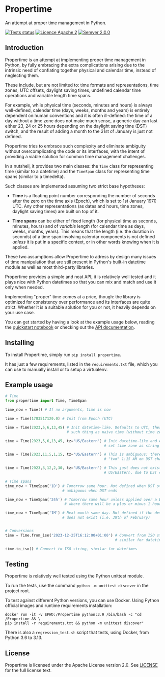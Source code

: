# Propertime

An attempt at proper time management in Python.

[![Tests status](https://github.com/sarusso/Propertime/actions/workflows/ci.yml/badge.svg)](https://github.com/sarusso/Propertime/actions) [![Licence Apache 2](https://img.shields.io/github/license/sarusso/Propertime)](https://github.com/sarusso/Propertime/blob/main/LICENSE) [![Semver 2.0.0](https://img.shields.io/badge/semver-v2.0.0-blue)](https://semver.org/spec/v2.0.0.html) 

## Introduction


Propertime is an attempt at implementing proper time management in Python, by fully embracing the extra complications arising due to the intrinsic need of conflating together physical and calendar time, instead of neglecting them.

These include, but are not limited to: time formats and representations, time zones, UTC offsets, daylight saving times, undefined calendar time operations and variable length time spans.

For example, while physical time (seconds, minutes and hours) is always well-defined, calendar time (days, weeks, months and years) is entirely dependent on human conventions and it is often ill-defined: the time of a day without a time zone does not make much sense, a generic day can last either 23, 24 or 25 hours depending on the daylight saving time (DST) switch, and the result of adding a month to the 31st of January is just not defined.

Propertime tries to embrace such complexity and eliminate ambiguity without overcomplicating the code or its interfaces, with the intent of providing a viable solution for common time management challenges.

In a nutshell, it provides two main classes: the ``Time`` class for representing time (similar to a datetime) and the ``TimeSpan`` class for representing time spans (similar to a timedelta).

Such classes are implemented assuming two strict base hypotheses:

- **Time** is a floating point number corresponding the number of seconds after the zero on the time axis (Epoch), which is set to 1st January 1970 UTC. Any other representations (as dates and hours, time zones, daylight saving times) are built on top of it.

- **Time spans** can be either of fixed length (for physical time as seconds, minutes, hours) and  of *variable* length (for calendar time as days, weeks, months, years). This means that the length (i.e. the duration in seconds) of a time span involving calendar components is not defined *unless* it is put in a specific context, or in other words knowing when it is applied.

These two assumptions allow Propertime to adress by design many issues of time manipulation that are still present in Python's built-in datetime module as well as most third-party libraries.

Propertime provides a simple and neat API, it is relatively well tested and it plays nice with Python datetimes so that you can mix and match and use it only when needed.

Implementing "proper" time comes at a price, though: the library is optimized for consistency over performance and its interfaces are quite strict. Whether it is a suitable solution for you or not, it heavily depends on your use case.

You can get started by having a look at the example usage below, reading the [quickstart notebook](Quickstart.ipynb) or checking out the [API documentation](https://propertime.readthedocs.io).


## Installing

To install Propertime, simply run ``pip install propertime``.

It has just a few requirements, listed in the ``requirements.txt`` file, which you can use to manually install or to setup a virtualenv.


## Example usage

```python
# Time
from propertime import Time, TimeSpan

time_now = Time() # If no arguments, time is now

time = Time(1703517120.0) # Init from Epoch (UTC)

time = Time(2023,5,6,13,45) # Init datetime-like. Defaults to UTC, there is no
                            # such thing as naive time (without time zone/offset)

time = Time(2023,5,6,13,45, tz='US/Eastern') # Init datetime-like and easily
                                             # set time zone as string

time = Time(2023,11,5,1,15, tz='US/Eastern') # This is ambiguous: there are
                                             # "two" 1:15 AM on DST change

time = Time(2023,3,12,2,30, tz='US/Eastern') # This just does not exist on
                                             # US/Eastern, due to DST change

# Time spans
time_now + TimeSpan('1D') # Tomorrow same hour. Not defined when DST starts, and
                          # ambiguous when DST ends

time_now + TimeSpan('24h') # Tomorrow same hour unless applied over a DST change,
                           # where there will be a plus or minus 1 hour difference

time_now + TimeSpan('1M') # Next month same day. Not defined if the destination day
                          # does not exist (i.e. 30th of February)


# Conversions
time = Time.from_iso('2023-12-25T16:12:00+01:00') # Convert from ISO string,
                                                  # similar for datetimes

time.to_iso() # Convert to ISO string, similar for datetimes
```


## Testing

Propertime is relatively well tested using the Python unittest module.

To run the tests, use the command ``python -m unittest discover`` in the project root.

To test against different Python versions, you can use Docker. Using Python official images and runtime requirements installation:

    docker run -it -v $PWD:/Propertime python:3.9 /bin/bash -c "cd /Propertime && \
    pip install -r requirements.txt && python -m unittest discover"
    
There is also a ``regression_test.sh`` script that tests, using Docker, from Python 3.6 to 3.13.


## License
Propertime is licensed under the Apache License version 2.0. See [LICENSE](https://github.com/sarusso/Propertime/blob/master/LICENSE) for the full license text.



